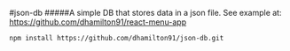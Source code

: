 #json-db
#####A simple DB that stores data in a json file.
See example at: https://github.com/dhamilton91/react-menu-app


`npm install https://github.com/dhamilton91/json-db.git`
